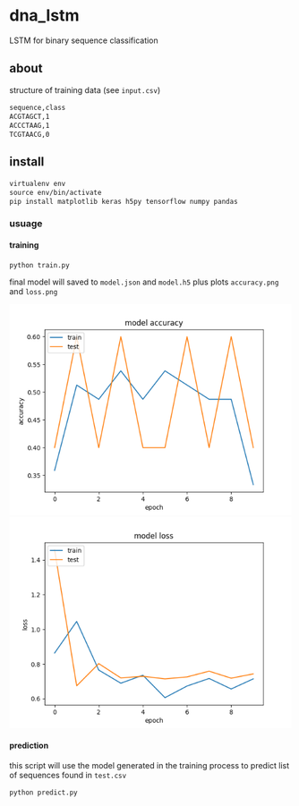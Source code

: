 # dna_lstm
LSTM for binary sequence classification

## about

structure of training data (see `input.csv`)

```
sequence,class
ACGTAGCT,1
ACCCTAAG,1
TCGTAACG,0
```

## install

```
virtualenv env
source env/bin/activate
pip install matplotlib keras h5py tensorflow numpy pandas
```

### usuage

#### training

```
python train.py
```

final model will saved to `model.json` and `model.h5` plus plots `accuracy.png` and `loss.png`

![alt text](accuracy.png)
![alt text](loss.png)

#### prediction

this script will use the model generated in the training process to predict list of sequences found in `test.csv`

```
python predict.py
```


